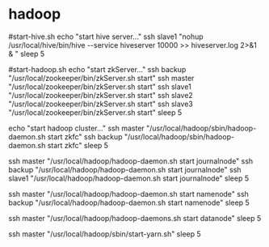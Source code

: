 # hadoop
#start-hive.sh
echo "start hive server..."
ssh slave1 "nohup /usr/local/hive/bin/hive --service hiveserver 10000 >> hiveserver.log 2>&1 & "
sleep 5

#start-hadoop.sh
echo "start zkServer..."
ssh backup  "/usr/local/zookeeper/bin/zkServer.sh start"
ssh master  "/usr/local/zookeeper/bin/zkServer.sh start"
ssh slave1  "/usr/local/zookeeper/bin/zkServer.sh start"
ssh slave2  "/usr/local/zookeeper/bin/zkServer.sh start"
ssh slave3  "/usr/local/zookeeper/bin/zkServer.sh start"
sleep 5

echo "start hadoop cluster..."
ssh master "/usr/local/hadoop/sbin/hadoop-daemon.sh start zkfc"
ssh backup "/usr/local/hadoop/sbin/hadoop-daemon.sh start zkfc"
sleep 5

ssh master "/usr/local/hadoop/hadoop-daemon.sh start journalnode"
ssh backup "/usr/local/hadoop/hadoop-daemon.sh start journalnode"
ssh slave1 "/usr/local/hadoop/hadoop-daemon.sh start journalnode"
sleep 5

ssh master "/usr/local/hadoop/hadoop-daemon.sh  start namenode"
ssh backup "/usr/local/hadoop/hadoop-daemon.sh  start namenode"
sleep 5

ssh master "/usr/local/hadoop/hadoop-daemons.sh  start datanode"
sleep 5

ssh master "/usr/local/hadoop/sbin/start-yarn.sh"
sleep 5

#




